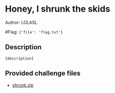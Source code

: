 # Honey, I shrunk the skids
Author: LOLASL

#Flag: `{'file': 'flag.txt'}`
## Description
```
{description}
```

## Provided challenge files
* [shrunk.zip](shrunk.zip)
